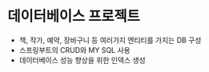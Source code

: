 # 데이터베이스 프로젝트

- 책, 작가, 예약, 장바구니 등 여러가지 엔티티를 가지는 DB 구성
- 스프링부트의 CRUD와 MY SQL 사용
- 데이터베이스 성능 향상을 위한 인덱스 생성
